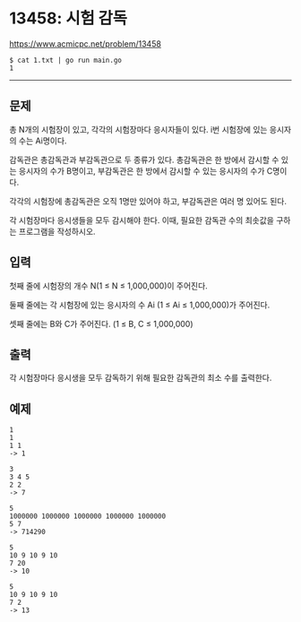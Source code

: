 # 13458: 시험 감독

https://www.acmicpc.net/problem/13458

```
$ cat 1.txt | go run main.go
1
```

---

## 문제

총 N개의 시험장이 있고, 각각의 시험장마다 응시자들이 있다. i번 시험장에 있는
응시자의 수는 Ai명이다.

감독관은 총감독관과 부감독관으로 두 종류가 있다. 총감독관은 한 방에서 감시할 수
있는 응시자의 수가 B명이고, 부감독관은 한 방에서 감시할 수 있는 응시자의 수가
C명이다.

각각의 시험장에 총감독관은 오직 1명만 있어야 하고, 부감독관은 여러 명 있어도
된다.

각 시험장마다 응시생들을 모두 감시해야 한다. 이때, 필요한 감독관 수의 최솟값을
구하는 프로그램을 작성하시오.

## 입력

첫째 줄에 시험장의 개수 N(1 ≤ N ≤ 1,000,000)이 주어진다.

둘째 줄에는 각 시험장에 있는 응시자의 수 Ai (1 ≤ Ai ≤ 1,000,000)가 주어진다.

셋째 줄에는 B와 C가 주어진다. (1 ≤ B, C ≤ 1,000,000)

## 출력

각 시험장마다 응시생을 모두 감독하기 위해 필요한 감독관의 최소 수를 출력한다.

## 예제

```
1
1
1 1
-> 1
```

```
3
3 4 5
2 2
-> 7
```

```
5
1000000 1000000 1000000 1000000 1000000
5 7
-> 714290
```

```
5
10 9 10 9 10
7 20
-> 10
```

```
5
10 9 10 9 10
7 2
-> 13
```
